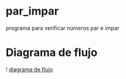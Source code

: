 # par_impar
programa para verificar números par e impar

# Diagrama de flujo
! [diagrama de flujo](diagrama.png "diagrama de flujo")
